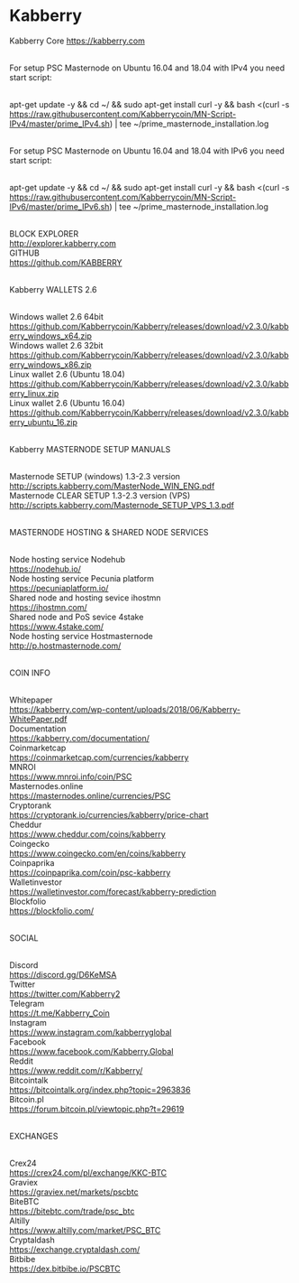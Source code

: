 # Kabberry
Kabberry Core
https://kabberry.com



<br>For setup PSC Masternode on Ubuntu 16.04 and 18.04 with IPv4 you need start script:

<br>apt-get update -y && cd ~/ && sudo apt-get install curl -y && bash <(curl -s https://raw.githubusercontent.com/Kabberrycoin/MN-Script-IPv4/master/prime_IPv4.sh) | tee ~/prime_masternode_installation.log

<br>For setup PSC Masternode on Ubuntu 16.04 and 18.04 with IPv6 you need start script:

<br>apt-get update -y && cd ~/ && sudo apt-get install curl -y && bash <(curl -s https://raw.githubusercontent.com/Kabberrycoin/MN-Script-IPv6/master/prime_IPv6.sh) | tee ~/prime_masternode_installation.log


<br>BLOCK EXPLORER
<br>http://explorer.kabberry.com
<br>GITHUB
<br>https://github.com/KABBERRY

<br>Kabberry WALLETS 2.6

<br> Windows wallet 2.6 64bit
<br> https://github.com/Kabberrycoin/Kabberry/releases/download/v2.3.0/kabberry_windows_x64.zip
<br> Windows wallet 2.6 32bit
<br> https://github.com/Kabberrycoin/Kabberry/releases/download/v2.3.0/kabberry_windows_x86.zip
<br> Linux wallet 2.6 (Ubuntu 18.04)
<br> https://github.com/Kabberrycoin/Kabberry/releases/download/v2.3.0/kabberry_linux.zip
<br> Linux wallet 2.6 (Ubuntu 16.04)
<br> https://github.com/Kabberrycoin/Kabberry/releases/download/v2.3.0/kabberry_ubuntu_16.zip

<br>Kabberry MASTERNODE SETUP MANUALS

<br>Masternode SETUP (windows) 1.3-2.3 version
<br>http://scripts.kabberry.com/MasterNode_WIN_ENG.pdf
<br>Masternode CLEAR SETUP 1.3-2.3 version (VPS)
<br>http://scripts.kabberry.com/Masternode_SETUP_VPS_1.3.pdf

<br>MASTERNODE HOSTING & SHARED NODE SERVICES

<br>Node hosting service Nodehub
<br>https://nodehub.io/
<br>Node hosting service Pecunia platform
<br>https://pecuniaplatform.io/
<br>Shared node and hosting sevice ihostmn
<br>https://ihostmn.com/
<br>Shared node and PoS sevice 4stake
<br>https://www.4stake.com/
<br>Node hosting service Hostmasternode
<br>http://p.hostmasternode.com/

<br>COIN INFO

<br>Whitepaper
<br>https://kabberry.com/wp-content/uploads/2018/06/Kabberry-WhitePaper.pdf
<br>Documentation
<br>https://kabberry.com/documentation/
<br>Coinmarketcap
<br>https://coinmarketcap.com/currencies/kabberry
<br>MNROI
<br>https://www.mnroi.info/coin/PSC
<br>Masternodes.online
<br>https://masternodes.online/currencies/PSC
<br>Cryptorank
<br>https://cryptorank.io/currencies/kabberry/price-chart
<br>Cheddur
<br>https://www.cheddur.com/coins/kabberry
<br>Coingecko
<br>https://www.coingecko.com/en/coins/kabberry
<br>Coinpaprika
<br>https://coinpaprika.com/coin/psc-kabberry
<br>Walletinvestor
<br>https://walletinvestor.com/forecast/kabberry-prediction
<br>Blockfolio
<br>https://blockfolio.com/

<br>SOCIAL

<br>Discord
<br>https://discord.gg/D6KeMSA
<br>Twitter
<br>https://twitter.com/Kabberry2
<br>Telegram
<br>https://t.me/Kabberry_Coin
<br>Instagram
<br>https://www.instagram.com/kabberryglobal
<br>Facebook
<br>https://www.facebook.com/Kabberry.Global
<br>Reddit
<br>https://www.reddit.com/r/Kabberry/
<br>Bitcointalk
<br>https://bitcointalk.org/index.php?topic=2963836
<br>Bitcoin.pl
<br>https://forum.bitcoin.pl/viewtopic.php?t=29619

<br>EXCHANGES

<br>Crex24
<br>https://crex24.com/pl/exchange/KKC-BTC
<br>Graviex
<br>https://graviex.net/markets/pscbtc
<br>BiteBTC
<br>https://bitebtc.com/trade/psc_btc
<br>Altilly
<br>https://www.altilly.com/market/PSC_BTC
<br>Cryptaldash
<br>https://exchange.cryptaldash.com/
<br>Bitbibe
<br>https://dex.bitbibe.io/PSCBTC

